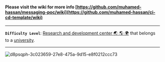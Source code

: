 #### Please visit the wiki for more info [https://github.com/muhamed-hassan/messaging-poc/wiki](https://github.com/muhamed-hassan/ci-cd-template/wiki)

***

**`Difficulty Level`**: [Research and development center 🌏 🌎 🌍](https://en.wikipedia.org/wiki/Research_and_development) that belongs to a [university](https://en.wikipedia.org/wiki/University).

***

![d8psqph-3c023659-27e8-475a-9d15-e8f0212ccc73](https://github.com/user-attachments/assets/f64e1063-ff0b-46c2-ad7d-eec2013f40b6)
